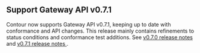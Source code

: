 ## Support Gateway API v0.7.1

Contour now supports Gateway API v0.7.1, keeping up to date with conformance and API changes.
This release mainly contains refinements to status conditions and conformance test additions.
See [v0.7.0 release notes](https://github.com/kubernetes-sigs/gateway-api/releases/tag/v0.7.0) and [v0.7.1 release notes ](https://github.com/kubernetes-sigs/gateway-api/releases/tag/v0.7.1).
